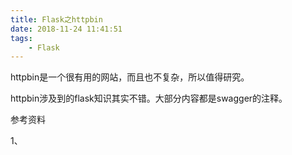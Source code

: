 ```yaml
---
title: Flask之httpbin
date: 2018-11-24 11:41:51
tags:
	- Flask
---
```




httpbin是一个很有用的网站，而且也不复杂，所以值得研究。

httpbin涉及到的flask知识其实不错。大部分内容都是swagger的注释。



参考资料

1、

